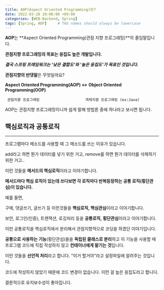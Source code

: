 ```yaml
---
title: AOP(Aspect Oriented Programming)란?
date: 2022-03-28 10:08:00 +09:00 
categories: [WEB-Backend, Spring] 
tags: [Spring, AOP]     # TAG names should always be lowercase
---
```


**AOP**는 **Aspect Oriented Programming(관점 지향 프로그래밍)**의 줄임말입니다.

**관점지향 프로그래밍의 목표는 응집도 높은 개발입니다.**

***결국 스프링 프레임워크는 '낮은 결합도'와 '높은 응집도'가 목표인 것입니다.***


**관점지향의 반댓말**은 무엇일까요?

**Aspect Oriented Programming(AOP) ↔** **Object Oriented Programming(OOP)**

     관점지향 프로그래밍                     객체지향 프로그래밍 (ex:Java)

AOP는 관점지향 프로그래밍이니까 쉽게 말해 방법론 중에 하나라고 보시면 됩니다.

## 핵심로직과 공통로직

---

프로그램마다 메소드를 사용할 때 그 메소드를 쓰는 이유가 있습니다.

add라고 하면 뭔가 데이터를 넣기 위한 거고, remove를 하면 뭔가 데이터를 삭제하기 위한 거고..

이런 것들을 **메서드의 핵심로직**이라고 이야기합니다.


**메서드마다 핵심 로직이 있는데 쓰다보면 각 로직마다 반복등장하는 공통 로직(횡단관심)이 있습니다.**

예를 들면,

구매, 댓글쓰기, 글쓰기 등 이런것들을 **핵심로직, 핵심관심**이라고 이야기합니다.

보안, 로그인(인증), 트랜잭션, 로깅처리 등을 **공통로직, 횡단관심**이라고 이야기합니다.

이런 공통로직을 핵심로직에서 분리해서 관점지향적으로 코딩을 하겠단 이야기입니다.

**공통으로 사용하는 기능**(횡단관심)들을 **독립된 클래스로 분리**하고 이 기능을 사용할 때 프로그램 코드에 직접 작성하지 않고 **컨테이너에게 맡기는 것**입니다.

이런 것들을 **선언적 처리**라고 합니다. "이거 할거야"라고 설정파일에 알려주는 것입니다.

코드에 작성하지 않았기 때문에 코드 변경이 없습니다. 이런 걸 높은 응집도라고 합니다.

결론적으로 유지보수성이 좋아집니다. 
